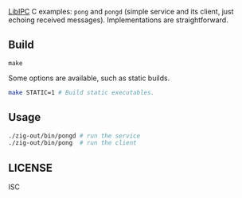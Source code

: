 [LibIPC][libipc] C examples: `pong` and `pongd` (simple service and its client, just echoing received messages).
Implementations are straightforward.

## Build

`make`

Some options are available, such as static builds.

```sh
make STATIC=1 # Build static executables.
```

## Usage

```sh
./zig-out/bin/pongd # run the service
./zig-out/bin/pong  # run the client
```

## LICENSE

ISC

[libipc]: https://git.baguette.netlib.re/Baguette/libipc
